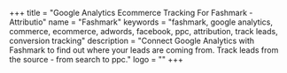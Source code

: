 +++
title = "Google Analytics Ecommerce Tracking For Fashmark - Attributio"
name = "Fashmark"
keywords = "fashmark, google analytics, commerce, ecommerce, adwords, facebook, ppc, attribution, track leads, conversion tracking"
description = "Connect Google Analytics with Fashmark to find out where your leads are coming from. Track leads from the source - from search to ppc."
logo = ""
+++
